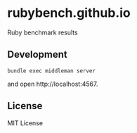 # rubybench.github.io

Ruby benchmark results

## Development

```
bundle exec middleman server
```

and open http://localhost:4567.

## License

MIT License
